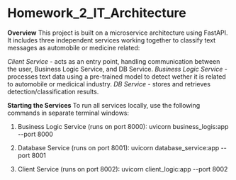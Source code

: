 # Homework_2_IT_Architecture

**Overview**
This project is built on a microservice architecture using FastAPI. It includes three independent services working together to classify text messages as automobile or medicine related:

*Client Service* - acts as an entry point, handling communication between the user, Business Logic Service, and DB Service.
*Business Logic Service* - processes text data using a pre-trained model to detect wether it is related to automobile or medicical industry.
*DB Service* - stores and retrieves detection/classification results.

**Starting the Services**
To run all services locally, use the following commands in separate terminal windows:

1. Business Logic Service (runs on port 8000):
uvicorn business_logis:app --port 8000

3. Database Service (runs on port 8001):
uvicorn database_service:app --port 8001

4. Client Service (runs on port 8002):
uvicorn client_logic:app --port 8002


